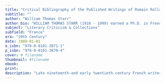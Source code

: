 ```yaml
---
title: "Critical Bibliography of the Published Writings of Romain Rolland"
subtitle: ""
author: "William Thomas Starr"
author_bio: "WILLIAM THOMAS STARR (1910 - 1999) earned a Ph.D. in French literature in 1938 at the University of Oregon, and taught Romance languages at Northwestern University from 1946-1978."
subject: "Literary Criticism & Collections"
subfield: "France"
era: "20th Century"
date: 1988-01-01
e_isbn: "978-0-8101-3871-1"
p_isbn: "978-0-8101-3870-4"
cover: # filename
thumbnail: #filename
ebook:
print:
description: "Late nineteenth-and early twentieth-century French writer Romain Rolland remains best known for his epic coming-of-age tale, Jean Christoph. In A Critical Bibliography of the Published Writings of Romain Rolland William Thomas Starr Starr painstakingly collects the information on all writings by and about this prolific author through 1949. Organized into two parts, the bibliography lists the writings of Rolland first, and a devotes second section to studies, comments, reviews, attacks, and homages."
---
```

